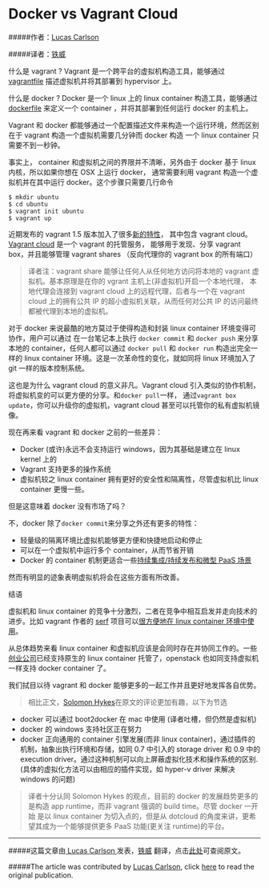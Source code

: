 # Docker vs Vagrant Cloud

#####作者：[Lucas Carlson](http://www.centurylinklabs.com/author/cardmagic/)

#####译者：[铁威](https://github.com/TieWei)



什么是 vagrant ? Vagrant 是一个跨平台的虚拟机构造工具，能够通过 [vagrantfile](https://github.com/patrickdlee/vagrant-examples/blob/master/example2/Vagrantfile) 
描述虚拟机并将其部署到 hypervisor 上。

什么是 docker ? Docker 是一个 linux 上的 linux container 构造工具，能够通过 [dockerfile](https://github.com/CenturyLinkLabs/ctlc-docker-wordpress/blob/master/Dockerfile) 来定义一个 container ，并将其部署到任何运行 docker 的主机上。

Vagrant 和 docker 都能够通过一个配置描述文件来构造一个运行环境，然而区别在于 vagrant 构造一个虚拟机需要几分钟而 docker 构造
一个 linux container 只需要不到一秒钟。

事实上， container 和虚拟机之间的界限并不清晰，另外由于 docker 基于 linux 内核，所以如果你想在 OSX 上运行 docker，
通常需要利用 vagrant 构造一个虚拟机并在其中运行 docker。这个步骤只需要几行命令

```
$ mkdir ubuntu
$ cd ubuntu
$ vagrant init ubuntu
$ vagrant up
```

近期发布的 vagrant 1.5 版本加入了很多[新的特性](http://www.vagrantup.com/blog/vagrant-1-5-and-vagrant-cloud.html)，
其中包含 vagrant cloud。[Vagrant cloud](https://vagrantcloud.com/) 是一个 vagrant 的托管服务，
能够用于发现、分享 vagrant box，并且能够管理 vagrant shares （反向代理你的 vagrant box 的所有端口）

> 译者注：vagrant share 能够让任何人从任何地方访问将本地的 vagrant 虚拟机。基本原理是在你的 vgrant 主机上(非虚拟机)开启一个本地代理，
本地代理会连接到 vagrant cloud 上的远程代理，后者与一个在 vagrant cloud 上的拥有公共 IP 的超小虚拟机关联，从而任何对公共 IP 的访问最终
都被代理到本地的虚拟机。

对于 docker 来说最酷的地方莫过于使得构造和封装 linux container 环境变得可协作，用户可以通过
在一台笔记本上执行 `docker commit` 和 `docker push` 来分享本地的 container，任何人都可以通过 `docker pull` 和
`docker run` 构造出完全一样的 linux container 环境。这是一次革命性的变化，就如同将 linux 环境加入了 git 一样的版本控制系统。

这也是为什么 vagrant cloud 的意义非凡。Vagrant cloud 引入类似的协作机制，将虚拟机变的可以更方便的分享。和`docker pull`一样，
通过`vagrant box update`，你可以升级你的虚拟机，vagrant cloud 甚至可以托管你的私有虚拟机镜像。

现在再来看 vagrant 和 docker 之前的一些差异：

* Docker (或许)永远不会支持运行 windows，因为其基础是建立在 linux kernel 上的
* Vagrant 支持更多的操作系统
* 虚拟机较之 linux container 拥有更好的安全性和隔离性，尽管虚拟机比 linux container 更慢一些。

但是这意味着 docker 没有市场了吗？

不，docker 除了`docker commit`来分享之外还有更多的特性：

* 轻量级的隔离环境比虚拟机能够更方便和快捷地启动和停止
* 可以在一个虚拟机中运行多个 container，从而节省开销
* Docker 的 container 机制更适合一些[持续集成/持续发布和微型 PaaS 场景](http://www.centurylinklabs.com/top-10-open-source-docker-projects/)

然而有明显的迹象表明虚拟机将会在这些方面有所改善。

结语

虚拟机和 linux container 的竞争十分激烈，二者在竞争中相互启发并走向技术的进步。比如 vagrant 作者的 [serf](http://serfdom.io/) 
项目可以[很方便地在 linux container 环境中使用](http://www.centurylinklabs.com/decentralizing-docker-how-to-use-serf-with-docker/)。

从总体趋势来看 linux container 和虚拟机应该是会同时存在并协同工作的。一些[创业公司](http://www.centurylinklabs.com/top-10-startups-built-on-docker/)已经支持原生的 linux container 托管了，openstack 也如同支持虚拟机一样支持 docker container 了。

我们拭目以待 vagrant 和 docker 能够更多的一起工作并且更好地发挥各自优势。

> 相比正文，[Solomon Hykes](http://blog.docker.io/author/solomon/)在原文的评论更加有趣，以下为节选

* docker 可以通过 boot2docker 在 mac 中使用 (译者吐槽，但仍然是虚拟机)
* docker 的 windows 支持社区正在努力
* docker 正向通用的 container 引擎发展(而非 linux container)，通过插件的机制，抽象出执行环境和存储，如同 0.7 中引入的 storage driver 和 0.9 中的 execution driver。通过这种机制可以向上屏蔽虚拟化技术和操作系统的区别. (具体的虚拟化方法可以由相应的插件实现，如 hyper-v driver 来解决 windows 的问题)

> 译者十分认同 Solomon Hykes 的观点，目前的 docker 的发展趋势更多的是构造 app runtime，而非 vagrant 强调的 build time。尽管 docker 一开始
是以 linux container 为切入点的，但是从 dotcloud 的角度来讲，更希望其成为一个能够提供更多 PaaS 功能(更关注 runtime)的平台。

---
#####这篇文章由[ Lucas Carlson ](http://www.centurylinklabs.com/author/cardmagic/)发表，[铁威](https://github.com/TieWei) 翻译，点击[此处](http://www.centurylinklabs.com/docker-vs-vagrant-cloud/)可查阅原文。

#####The article was contributed by [Lucas Carlson](http://www.centurylinklabs.com/author/cardmagic/), click [here](http://www.centurylinklabs.com/docker-vs-vagrant-cloud/) to read the original publication.
